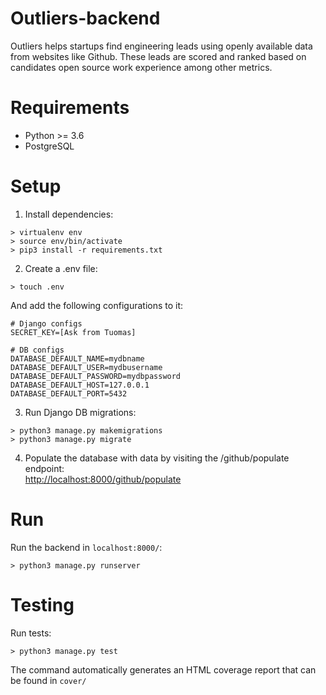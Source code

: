 # Outliers-backend

Outliers helps startups find engineering leads using openly available data from websites like Github. These leads are scored and ranked based on candidates open source work experience among other metrics.

# Requirements

- Python >= 3.6
- PostgreSQL


# Setup

1. Install dependencies:
```
> virtualenv env
> source env/bin/activate
> pip3 install -r requirements.txt
```

2. Create a .env file:
```
> touch .env
```

And add the following configurations to it:
```
# Django configs
SECRET_KEY=[Ask from Tuomas]

# DB configs
DATABASE_DEFAULT_NAME=mydbname
DATABASE_DEFAULT_USER=mydbusername
DATABASE_DEFAULT_PASSWORD=mydbpassword
DATABASE_DEFAULT_HOST=127.0.0.1
DATABASE_DEFAULT_PORT=5432
```

3. Run Django DB migrations:
```
> python3 manage.py makemigrations
> python3 manage.py migrate
```

4. Populate the database with data by visiting the /github/populate endpoint:<br>
[http://localhost:8000/github/populate](http://localhost:8000/github/populate)


# Run

Run the backend in `localhost:8000/`:
```
> python3 manage.py runserver
```

# Testing

Run tests:
```
> python3 manage.py test
```

The command automatically generates an HTML coverage report that can be found in `cover/`
